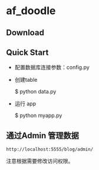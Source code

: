 af_doodle
======





Download
--------


Quick Start
-----------

- 配置数据库连接参数：config.py
- 创建table

    $ python data.py
- 运行 app

    $ python myapp.py

通过Admin 管理数据
------------------

    http://localhost:5555/blog/admin/

注意根据需要修改访问权限。




